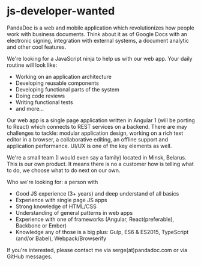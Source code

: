 # js-developer-wanted

PandaDoc is a web and mobile application which revolutionizes how people work with business documents. Think about it as of Google Docs with an electronic signing, integration with external systems, a document analytic and other cool features. 

We're looking for a JavaScript ninja to help us with our web app. Your daily routine will look like: 
- Working on an application architecture
- Developing reusable components
- Developing functional parts of the system
- Doing code reviews
- Writing functional tests
- and more...

Our web app is a single page application written in Angular 1 (will be porting to React) which connects to REST services on a backend. There are may challenges to tackle: modular application design, working on a rich text editor in a browser, a collaborative editing, an offline support and application performance. UI/UX is one of the key elements as well.

We're a small team (I would even say a family) located in Minsk, Belarus. This is our own product. It means there is no a customer how is telling what to do, we choose what to do next on our own.

Who we're looking for: a person with
- Good JS experience (3+ years) and deep understand of all basics
- Experience with single page JS apps
- Strong knowledge of HTML/CSS
- Understanding of general patterns in web apps
- Experience with one of frameworks (Angular, React(preferable), Backbone or Ember)
- Knowledge any of those is a big plus: Gulp, ES6 & ES2015, TypeScript (and/or Babel), Webpack/Browserify

If you're interested, please contact me via serge(at)pandadoc.com or via GitHub messages. 
